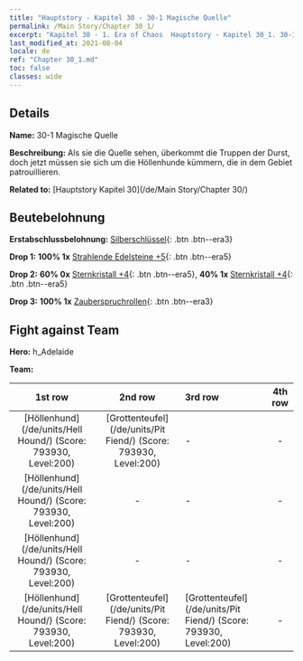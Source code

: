 ```yaml
---
title: "Hauptstory - Kapitel 30 - 30-1 Magische Quelle"
permalink: /Main Story/Chapter 30_1/
excerpt: "Kapitel 30 - 1. Era of Chaos  Hauptstory - Kapitel 30_1. 30-1 Magische Quelle"
last_modified_at: 2021-08-04
locale: de
ref: "Chapter 30_1.md"
toc: false
classes: wide
---
```


## Details

 **Name:** 30-1 Magische Quelle

 **Beschreibung:** Als sie die Quelle sehen, überkommt die Truppen der Durst, doch jetzt müssen sie sich um die Höllenhunde kümmern, die in dem Gebiet patrouillieren.

 **Related to:** [Hauptstory Kapitel 30](/de/Main Story/Chapter 30/)

## Beutebelohnung

 **Erstabschlussbelohnung:** [Silberschlüssel](/ItemsDE/con_693/){: .btn .btn--era3}

 **Drop 1:** **100% 1x** [Strahlende Edelsteine +5](/ItemsDE/mat_100/){: .btn .btn--era5}

 **Drop 2:** **60% 0x** [Sternkristall +4](/ItemsDE/mat_94/){: .btn .btn--era5}, **40% 1x** [Sternkristall +4](/ItemsDE/mat_94/){: .btn .btn--era5}

 **Drop 3:** **100% 1x** [Zauberspruchrollen](/ItemsDE/con_694/){: .btn .btn--era3}


## Fight against Team
 **Hero:** h_Adelaide

 **Team:**


  | 1st row | 2nd row | 3rd row | 4th row |
  |:----:|:----:|:----|:----:|
  | [Höllenhund](/de/units/Hell Hound/) (Score: 793930, Level:200)  | [Grottenteufel](/de/units/Pit Fiend/) (Score: 793930, Level:200)  | - | - |
  | [Höllenhund](/de/units/Hell Hound/) (Score: 793930, Level:200)  | - | - | - |
  | [Höllenhund](/de/units/Hell Hound/) (Score: 793930, Level:200)  | - | - | - |
  | [Höllenhund](/de/units/Hell Hound/) (Score: 793930, Level:200)  | [Grottenteufel](/de/units/Pit Fiend/) (Score: 793930, Level:200)  | [Grottenteufel](/de/units/Pit Fiend/) (Score: 793930, Level:200)  | - |


